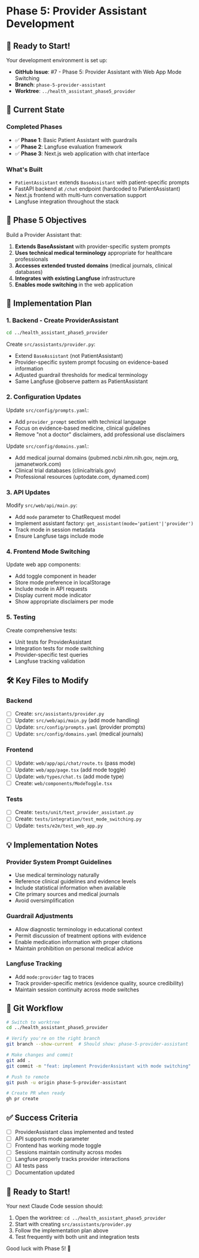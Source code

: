 # Phase 5: Provider Assistant Development

## 🚀 Ready to Start!

Your development environment is set up:
- **GitHub Issue**: #7 - Phase 5: Provider Assistant with Web App Mode Switching
- **Branch**: `phase-5-provider-assistant`
- **Worktree**: `../health_assistant_phase5_provider`

## 📍 Current State

### Completed Phases
- ✅ **Phase 1**: Basic Patient Assistant with guardrails
- ✅ **Phase 2**: Langfuse evaluation framework
- ✅ **Phase 3**: Next.js web application with chat interface

### What's Built
- `PatientAssistant` extends `BaseAssistant` with patient-specific prompts
- FastAPI backend at `/chat` endpoint (hardcoded to PatientAssistant)
- Next.js frontend with multi-turn conversation support
- Langfuse integration throughout the stack

## 🎯 Phase 5 Objectives

Build a Provider Assistant that:
1. **Extends BaseAssistant** with provider-specific system prompts
2. **Uses technical medical terminology** appropriate for healthcare professionals
3. **Accesses extended trusted domains** (medical journals, clinical databases)
4. **Integrates with existing Langfuse** infrastructure
5. **Enables mode switching** in the web application

## 📝 Implementation Plan

### 1. Backend - Create ProviderAssistant
```bash
cd ../health_assistant_phase5_provider
```

Create `src/assistants/provider.py`:
- Extend `BaseAssistant` (not PatientAssistant)
- Provider-specific system prompt focusing on evidence-based information
- Adjusted guardrail thresholds for medical terminology
- Same Langfuse @observe pattern as PatientAssistant

### 2. Configuration Updates
Update `src/config/prompts.yaml`:
- Add `provider_prompt` section with technical language
- Focus on evidence-based medicine, clinical guidelines
- Remove "not a doctor" disclaimers, add professional use disclaimers

Update `src/config/domains.yaml`:
- Add medical journal domains (pubmed.ncbi.nlm.nih.gov, nejm.org, jamanetwork.com)
- Clinical trial databases (clinicaltrials.gov)
- Professional resources (uptodate.com, dynamed.com)

### 3. API Updates
Modify `src/web/api/main.py`:
- Add `mode` parameter to ChatRequest model
- Implement assistant factory: `get_assistant(mode='patient'|'provider')`
- Track mode in session metadata
- Ensure Langfuse tags include mode

### 4. Frontend Mode Switching
Update web app components:
- Add toggle component in header
- Store mode preference in localStorage
- Include mode in API requests
- Display current mode indicator
- Show appropriate disclaimers per mode

### 5. Testing
Create comprehensive tests:
- Unit tests for ProviderAssistant
- Integration tests for mode switching
- Provider-specific test queries
- Langfuse tracking validation

## 🛠️ Key Files to Modify

### Backend
- [ ] Create: `src/assistants/provider.py`
- [ ] Update: `src/web/api/main.py` (add mode handling)
- [ ] Update: `src/config/prompts.yaml` (provider prompts)
- [ ] Update: `src/config/domains.yaml` (medical journals)

### Frontend
- [ ] Update: `web/app/api/chat/route.ts` (pass mode)
- [ ] Update: `web/app/page.tsx` (add mode toggle)
- [ ] Update: `web/types/chat.ts` (add mode type)
- [ ] Create: `web/components/ModeToggle.tsx`

### Tests
- [ ] Create: `tests/unit/test_provider_assistant.py`
- [ ] Create: `tests/integration/test_mode_switching.py`
- [ ] Update: `tests/e2e/test_web_app.py`

## 💡 Implementation Notes

### Provider System Prompt Guidelines
- Use medical terminology naturally
- Reference clinical guidelines and evidence levels
- Include statistical information when available
- Cite primary sources and medical journals
- Avoid oversimplification

### Guardrail Adjustments
- Allow diagnostic terminology in educational context
- Permit discussion of treatment options with evidence
- Enable medication information with proper citations
- Maintain prohibition on personal medical advice

### Langfuse Tracking
- Add `mode:provider` tag to traces
- Track provider-specific metrics (evidence quality, source credibility)
- Maintain session continuity across mode switches

## 🔄 Git Workflow

```bash
# Switch to worktree
cd ../health_assistant_phase5_provider

# Verify you're on the right branch
git branch --show-current  # Should show: phase-5-provider-assistant

# Make changes and commit
git add .
git commit -m "feat: implement ProviderAssistant with mode switching"

# Push to remote
git push -u origin phase-5-provider-assistant

# Create PR when ready
gh pr create
```

## ✅ Success Criteria

- [ ] ProviderAssistant class implemented and tested
- [ ] API supports mode parameter
- [ ] Frontend has working mode toggle
- [ ] Sessions maintain continuity across modes
- [ ] Langfuse properly tracks provider interactions
- [ ] All tests pass
- [ ] Documentation updated

## 🚦 Ready to Start!

Your next Claude Code session should:
1. Open the worktree: `cd ../health_assistant_phase5_provider`
2. Start with creating `src/assistants/provider.py`
3. Follow the implementation plan above
4. Test frequently with both unit and integration tests

Good luck with Phase 5! 🎉